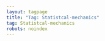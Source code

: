 ```yaml
---
layout: tagpage
title: "Tag: Statistcal-mechanics"
tag: Statistcal-mechanics
robots: noindex
---
```

